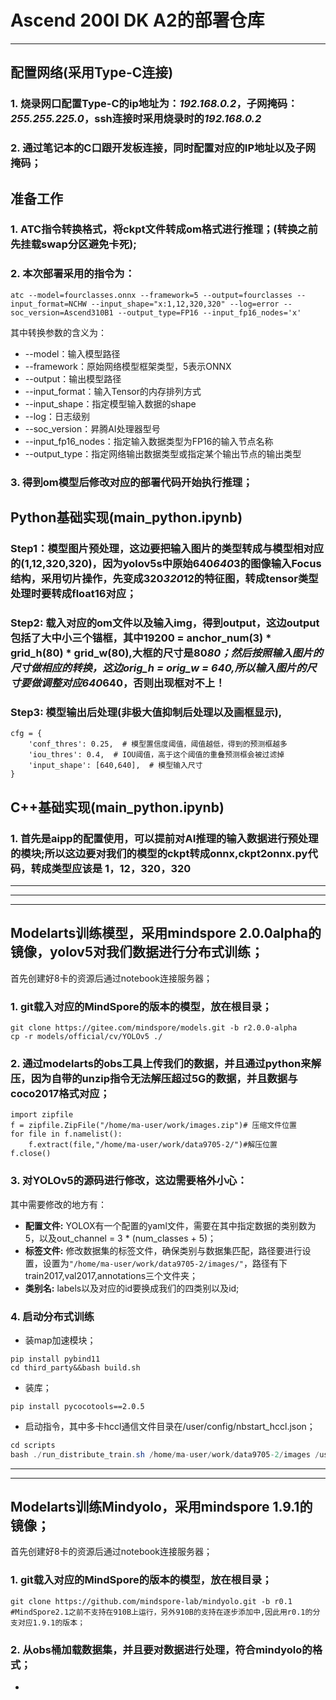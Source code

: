 # Ascend 200I DK A2的部署仓库
---
## 配置网络(采用Type-C连接)
### 1. 烧录网口配置Type-C的ip地址为：*192.168.0.2*，子网掩码：*255.255.225.0*，ssh连接时采用烧录时的*192.168.0.2*
### 2. 通过笔记本的C口跟开发板连接，同时配置对应的IP地址以及子网掩码；
## 准备工作
### 1. ATC指令转换格式，将ckpt文件转成om格式进行推理；(转换之前先挂载swap分区避免卡死);
### 2. 本次部署采用的指令为：

```
atc --model=fourclasses.onnx --framework=5 --output=fourclasses --input_format=NCHW --input_shape="x:1,12,320,320" --log=error --soc_version=Ascend310B1 --output_type=FP16 --input_fp16_nodes='x'
```

其中转换参数的含义为：  
* --model：输入模型路径
* --framework：原始网络模型框架类型，5表示ONNX
* --output：输出模型路径
* --input_format：输入Tensor的内存排列方式
* --input_shape：指定模型输入数据的shape
* --log：日志级别
* --soc_version：昇腾AI处理器型号
* --input_fp16_nodes：指定输入数据类型为FP16的输入节点名称
* --output_type：指定网络输出数据类型或指定某个输出节点的输出类型

### 3. 得到om模型后修改对应的部署代码开始执行推理；

## Python基础实现(main_python.ipynb)
### Step1：模型图片预处理，这边要把输入图片的类型转成与模型相对应的(1,12,320,320)，因为yolov5s中原始640*640*3的图像输入Focus结构，采用切片操作，先变成320*320*12的特征图，转成tensor类型处理时要转成float16对应；
### Step2: 载入对应的om文件以及输入img，得到output，这边output包括了大中小三个锚框，其中19200 = anchor_num(3) * grid_h(80) * grid_w(80),大框的尺寸是80*80；然后按照输入图片的尺寸做相应的转换，这边orig_h = orig_w = 640,所以输入图片的尺寸要做调整对应640*640，否则出现框对不上！
### Step3: 模型输出后处理(非极大值抑制后处理以及画框显示), 
```
cfg = {
    'conf_thres': 0.25,  # 模型置信度阈值，阈值越低，得到的预测框越多
    'iou_thres': 0.4,  # IOU阈值，高于这个阈值的重叠预测框会被过滤掉
    'input_shape': [640,640],  # 模型输入尺寸
}
```
## C++基础实现(main_python.ipynb)
### 1. 首先是aipp的配置使用，可以提前对AI推理的输入数据进行预处理的模块;所以这边要对我们的模型的ckpt转成onnx,ckpt2onnx.py代码，转成类型应该是 1，12，320，320
---
---
---
## Modelarts训练模型，采用mindspore 2.0.0alpha的镜像，yolov5对我们数据进行分布式训练；
首先创建好8卡的资源后通过notebook连接服务器；
### 1. git载入对应的MindSpore的版本的模型，放在根目录；
``` 
git clone https://gitee.com/mindspore/models.git -b r2.0.0-alpha
cp -r models/official/cv/YOLOv5 ./
```
### 2. 通过modelarts的obs工具上传我们的数据，并且通过python来解压，因为自带的unzip指令无法解压超过5G的数据，并且数据与coco2017格式对应；
```
import zipfile
f = zipfile.ZipFile("/home/ma-user/work/images.zip")# 压缩文件位置
for file in f.namelist():
    f.extract(file,"/home/ma-user/work/data9705-2/")#解压位置
f.close()
```
### 3. 对YOLOv5的源码进行修改，这边需要格外小心：
其中需要修改的地方有：  
* **配置文件:** YOLOX有一个配置的yaml文件，需要在其中指定数据的类别数为5，以及out_channel = 3 * (num_classes + 5)；
* **标签文件:** 修改数据集的标签文件，确保类别与数据集匹配，路径要进行设置，设置为```"/home/ma-user/work/data9705-2/images/"```，路径有下train2017,val2017,annotations三个文件夹；
* **类别名:** labels以及对应的id要换成我们的四类别以及id;
### 4. 启动分布式训练
* 装map加速模块；
```
pip install pybind11
cd third_party&&bash build.sh
```
* 装库；
```
pip install pycocotools==2.0.5
```
* 启动指令，其中多卡hccl通信文件目录在/user/config/nbstart_hccl.json；
```as
cd scripts
bash ./run_distribute_train.sh /home/ma-user/work/data9705-2/images /user/config/nbstart_hccl.json 
```
---
---
## Modelarts训练Mindyolo，采用mindspore 1.9.1的镜像；
首先创建好8卡的资源后通过notebook连接服务器；
### 1. git载入对应的MindSpore的版本的模型，放在根目录；
```
git clone https://github.com/mindspore-lab/mindyolo.git -b r0.1 #MindSpore2.1之前不支持在910B上运行，另外910B的支持在逐步添加中,因此用r0.1的分支对应1.9.1的版本；
```
### 2. 从obs桶加载数据集，并且要对数据进行处理，符合mindyolo的格式；
* 